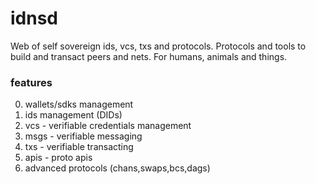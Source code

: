 # idnsd
Web of self sovereign ids, vcs, txs and protocols.
Protocols and tools to build and transact peers and nets.
For humans, animals and things.

### features
0. wallets/sdks management
1. ids management (DIDs)
2. vcs - verifiable credentials management
3. msgs - verifiable messaging
4. txs - verifiable transacting
5. apis - proto apis
6. advanced protocols (chans,swaps,bcs,dags)



